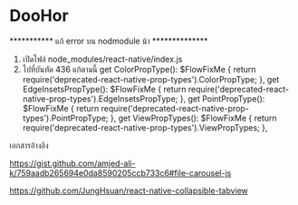 # DooHor
*********** แก้ error บน nodmodule น้า **************
1. เปิดไฟล์ node_modules/react-native/index.js 
2. ไปที่บันทัด 436 แก้ตามนี้
  get ColorPropType(): $FlowFixMe {
    return require('deprecated-react-native-prop-types').ColorPropType;
  },
  get EdgeInsetsPropType(): $FlowFixMe {
    return require('deprecated-react-native-prop-types').EdgeInsetsPropType;
  },
  get PointPropType(): $FlowFixMe {
    return require('deprecated-react-native-prop-types').PointPropType;
  },
  get ViewPropTypes(): $FlowFixMe {
    return require('deprecated-react-native-prop-types').ViewPropTypes;
  },




เอกสารอ้างอิง 

https://gist.github.com/amjed-ali-k/759aadb265694e0da8590205ccb733c6#file-carousel-js

https://github.com/JungHsuan/react-native-collapsible-tabview
